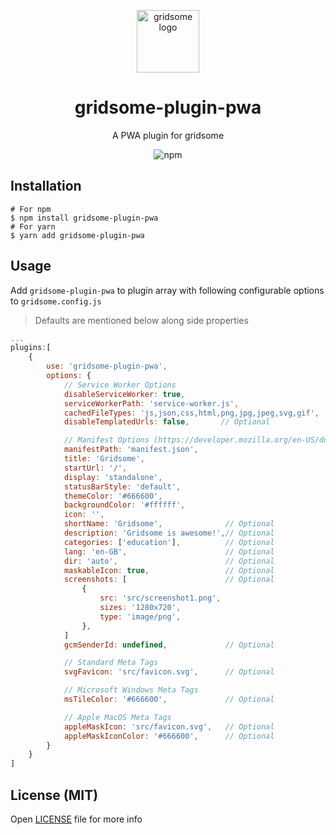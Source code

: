 <p align="center">
    <a href="https://www.npmjs.com/package/gridsome-plugin-pwa">
      <img src="https://gridsome.org/logos/logo-circle-light.svg" alt="gridsome logo" width="100px"/>
    </a>
    <h1 align="center">gridsome-plugin-pwa</h1>
    <p align="center"> A PWA plugin for gridsome </p>
    <p align="center"><img alt="npm" src="https://img.shields.io/npm/dt/gridsome-plugin-pwa"></p>
</p>


## Installation
```
# For npm
$ npm install gridsome-plugin-pwa
# For yarn
$ yarn add gridsome-plugin-pwa
```

## Usage
Add `gridsome-plugin-pwa` to plugin array with following configurable options to `gridsome.config.js`

> Defaults are mentioned below along side properties

```js
...
plugins:[
    {
        use: 'gridsome-plugin-pwa',
        options: {
            // Service Worker Options
            disableServiceWorker: true,
            serviceWorkerPath: 'service-worker.js',
            cachedFileTypes: 'js,json,css,html,png,jpg,jpeg,svg,gif',
            disableTemplatedUrls: false,       // Optional

            // Manifest Options (https://developer.mozilla.org/en-US/docs/Web/Manifest)
            manifestPath: 'manifest.json',
            title: 'Gridsome',
            startUrl: '/',
            display: 'standalone',
            statusBarStyle: 'default',
            themeColor: '#666600',
            backgroundColor: '#ffffff',
            icon: '',
            shortName: 'Gridsome',              // Optional
            description: 'Gridsome is awesome!',// Optional
            categories: ['education'],          // Optional
            lang: 'en-GB',                      // Optional
            dir: 'auto',                        // Optional
            maskableIcon: true,                 // Optional
            screenshots: [                      // Optional
                {
                    src: 'src/screenshot1.png',
                    sizes: '1280x720',
                    type: 'image/png',
                },
            ]
            gcmSenderId: undefined,             // Optional

            // Standard Meta Tags
            svgFavicon: 'src/favicon.svg',      // Optional

            // Microsoft Windows Meta Tags
            msTileColor: '#666600',             // Optional

            // Apple MacOS Meta Tags
            appleMaskIcon: 'src/favicon.svg',   // Optional
            appleMaskIconColor: '#666600',      // Optional
        }
    }
]
```

## License (MIT)
Open [LICENSE](./LICENSE) file for more info 
